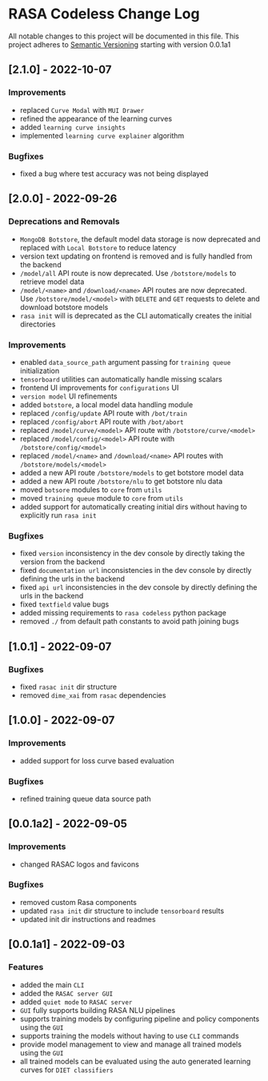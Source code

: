 # RASA Codeless Change Log
All notable changes to this project will be documented in this file.
This project adheres to [Semantic Versioning](https://semver.org/) starting with version 0.0.1a1

## [2.1.0] - 2022-10-07
### Improvements
- replaced `Curve Modal` with `MUI Drawer`
- refined the appearance of the learning curves
- added `learning curve insights`
- implemented `learning curve explainer` algorithm 

### Bugfixes
- fixed a bug where test accuracy was not being displayed


## [2.0.0] - 2022-09-26
### Deprecations and Removals
- `MongoDB Botstore`, the default model data storage is now deprecated and replaced with `Local Botstore` to reduce latency
- version text updating on frontend is removed and is fully handled from the backend
- `/model/all` API route is now deprecated. Use `/botstore/models` to retrieve model data
- `/model/<name>` and `/download/<name>` API routes are now deprecated. Use `/botstore/model/<model>` with `DELETE` and `GET` requests to delete and download botstore models
- `rasa init` will is deprecated as the CLI automatically creates the initial directories

### Improvements
- enabled `data_source_path` argument passing for `training queue` initialization
- `tensorboard` utilities can automatically handle missing scalars
- frontend UI improvements for `configurations` UI
- `version model` UI refinements
- added `botstore`, a local model data handling module
- replaced `/config/update` API route with `/bot/train`
- replaced `/config/abort` API route with `/bot/abort`
- replaced `/model/curve/<model>` API route with `/botstore/curve/<model>`
- replaced `/model/config/<model>` API route with `/botstore/config/<model>`
- replaced `/model/<name>` and `/download/<name>` API routes with `/botstore/models/<model>`
- added a new API route `/botstore/models` to get botstore model data
- added a new API route `/botstore/nlu` to get botstore nlu data
- moved `botsore` modules to `core` from `utils`
- moved `training queue` module to `core` from `utils`
- added support for automatically creating initial dirs without having to explicitly run `rasa init`

### Bugfixes
- fixed `version` inconsistency in the dev console by directly taking the version from the backend
- fixed `documentation url` inconsistencies in the dev console by directly defining the urls in the backend
- fixed `api url` inconsistencies in the dev console by directly defining the urls in the backend
- fixed `textfield` value bugs
- added missing requirements to `rasa codeless` python package
- removed `./` from default path constants to avoid path joining bugs


## [1.0.1] - 2022-09-07
### Bugfixes
- fixed `rasac init` dir structure
- removed `dime_xai` from `rasac` dependencies


## [1.0.0] - 2022-09-07
### Improvements
- added support for loss curve based evaluation

### Bugfixes
- refined training queue data source path


## [0.0.1a2] - 2022-09-05
### Improvements
- changed RASAC logos and favicons

### Bugfixes
- removed custom Rasa components
- updated `rasa init` dir structure to include `tensorboard` results
- updated init dir instructions and readmes


## [0.0.1a1] - 2022-09-03
### Features
- added the main `CLI`
- added the `RASAC server GUI`
- added `quiet mode` to `RASAC server`
- `GUI` fully supports building RASA NLU pipelines
- supports training models by configuring pipeline and policy components using the `GUI`
- supports training the models without having to use `CLI` commands
- provide model management to view and manage all trained models using the `GUI`
- all trained models can be evaluated using the auto generated learning curves for `DIET classifiers`
